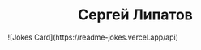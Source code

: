 <h1 align="center">Сергей Липатов</h1>
![Jokes Card](https://readme-jokes.vercel.app/api)
<!--
👋 🇷🇺
**SergeyLp/SergeyLp** is a ✨ _special_ ✨ repository because its `README.md` (this file) appears on your GitHub profile.

Here are some ideas to get you started:

- 🔭 I’m currently working on ...
- 🌱 I’m currently learning ...
- 👯 I’m looking to collaborate on ...
- 🤔 I’m looking for help with ...
- 💬 Ask me about ...
- 📫 How to reach me: ...
- 😄 Pronouns: ...
- ⚡ Fun fact: ...
-->
